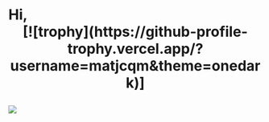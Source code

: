 <h1> Hi,

<div style="text-align:center">
[![trophy](https://github-profile-trophy.vercel.app/?username=matjcqm&theme=onedark)]
</div>

![](https://komarev.com/ghpvc/?username=matjcqm&color=blue&style=for-the-badge)

<!--
**matjcqm/matjcqm** is a ✨ _special_ ✨ repository because its `README.md` (this file) appears on your GitHub profile.

Here are some ideas to get you started:

- 🔭 I’m currently working on ...
- 🌱 I’m currently learning ...
- 👯 I’m looking to collaborate on ...
- 🤔 I’m looking for help with ...
- 💬 Ask me about ...
- 📫 How to reach me: ...
- 😄 Pronouns: ...
- ⚡ Fun fact: ...
-->
